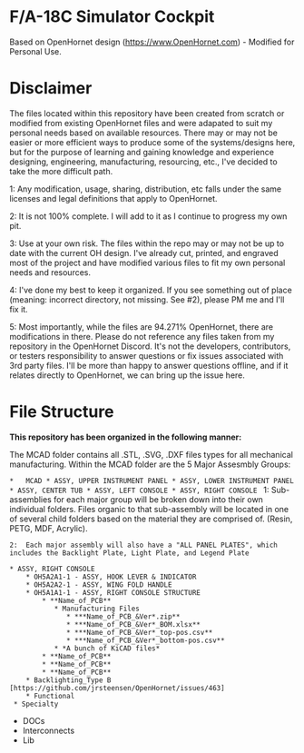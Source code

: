 # F/A-18C Simulator Cockpit
Based on OpenHornet design (https://www.OpenHornet.com) - Modified for Personal Use.  

# Disclaimer
The files located within this repository have been created from scratch or modified from existing OpenHornet files and were adapated to suit my personal needs based on available resources.   There may or may not be easier or more efficient ways to produce some of the systems/designs here, but for the purpose of learning and gaining knowledge and experience designing, engineering, manufacturing, resourcing, etc., I've decided to take the more difficult path.

1:  Any modification, usage, sharing, distribution, etc falls under the same licenses and legal definitions that apply to OpenHornet.

2:  It is not 100% complete.  I will add to it as I continue to progress my own pit.

3:  Use at your own risk.  The files within the repo may or may not be up to date with the current OH design.  I've already cut, printed, and engraved most of the project and have modified various files to fit my own personal needs and resources.

4:  I've done my best to keep it organized.  If you see something out of place (meaning: incorrect directory, not missing.  See #2), please PM me and I'll fix it.

5:  Most importantly, while the files are 94.271% OpenHornet, there are modifications in there.  Please do not reference any files taken from my repository in the OpenHornet Discord.  It's not the developers, contributors, or testers responsibility to answer questions or fix issues associated with 3rd party files.  I'll be more than happy to answer questions offline, and if it relates directly to OpenHornet, we can bring up the issue here.

# File Structure

**This repository has been organized in the following manner:**

The MCAD folder contains all .STL, .SVG, .DXF files types for all mechanical manufacturing.  Within the MCAD folder are the 5 Major Assesmbly Groups: 

`*   MCAD
     * ASSY, UPPER INSTRUMENT PANEL
     * ASSY, LOWER INSTRUMENT PANEL
     * ASSY, CENTER TUB
     * ASSY, LEFT CONSOLE
     * ASSY, RIGHT CONSOLE
`
    1:  Sub-assemblies for each major group will be broken down into their own individual folders.  Files organic to that sub-assembly will be located in one of several child folders based on the material they are comprised of.  (Resin, PETG, MDF, Acrylic).
    
    2:  Each major assembly will also have a "ALL PANEL PLATES", which includes the Backlight Plate, Light Plate, and Legend Plate

    * ASSY, RIGHT CONSOLE
        * OH5A2A1-1 - ASSY, HOOK LEVER & INDICATOR
        * OH5A2A2-1 - ASSY, WING FOLD HANDLE
        * OH5A1A1-1 - ASSY, RIGHT CONSOLE STRUCTURE
			* **Name_of_PCB**
			   * Manufacturing Files
			      * ***Name_of_PCB_&Ver*.zip**
			      * ***Name_of_PCB_&Ver*_BOM.xlsx**
				  * ***Name_of_PCB_&Ver*_top-pos.csv**
				  * ***Name_of_PCB_&Ver*_bottom-pos.csv**
			   * *A bunch of KiCAD files*
			* **Name_of_PCB**
			* **Name_of_PCB**
			* **Name_of_PCB**
	    * Backlighting_Type B [https://github.com/jrsteensen/OpenHornet/issues/463]
	    * Functional
     * Specialty
*  DOCs
*  Interconnects
*  Lib